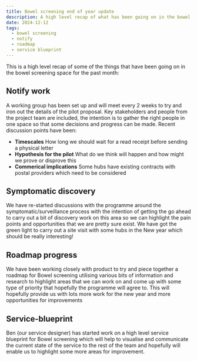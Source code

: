 ```yaml
---
title: Bowel screening end of year update
description: A high level recap of what has been going on in the bowel screening space for the past month.
date: 2024-12-12
tags:
  - bowel screening
  - notify
  - roadmap
  - service blueprint
---
```


This is a high level recap of some of the things that have been going on in the bowel screening space for the past month:

## Notify work

A working group has been set up and will meet every 2 weeks to try and iron out the details of the pilot proposal. Key stakeholders and people from the project team are included, the intention is to gather the right people in one space so that some decisions and progress can be made. Recent discussion points have been:

- **Timescales**
  How long we should wait for a read receipt before sending a physical letter
- **Hypothesis for the pilot**
  What do we think will happen and how might we prove or disprove this
- **Commerical implications**
  Some hubs have existing contracts with postal providers which need to be considered

## Symptomatic discovery

We have re-started discussions with the programme around the symptomatic/surveillance process with the intention of getting the go ahead to carry out a bit of discovery work on this area so we can highlight the pain points and opportunities that we are pretty sure exist.
We have got the green light to carry out a site visit with some hubs in the New year which should be really interesting!

## Roadmap progress

We have been working closely with product to try and piece together a roadmap for Bowel screening utilising various bits of information and research to highlight areas that we can work on and come up with some type of priority that hopefully the programme will agree to. This will hopefully provide us with lots more work for the new year and more opportunities for improvements

## Service-blueprint

Ben (our service designer) has started work on a high level service blueprint for Bowel screening which will help to visualise and communicate the current state of the service to the rest of the team and hopefully will enable us to highlight some more areas for improvement.
